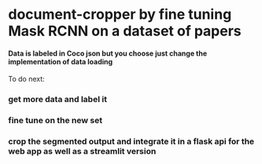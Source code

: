 # document-cropper by fine tuning Mask RCNN on a dataset of papers

#### Data is labeled in Coco json but you choose just change the implementation of data loading

To do next:
### get more data and label it
### fine tune on the new set
### crop the segmented output and integrate it in a flask api for the web app as well as a streamlit version
